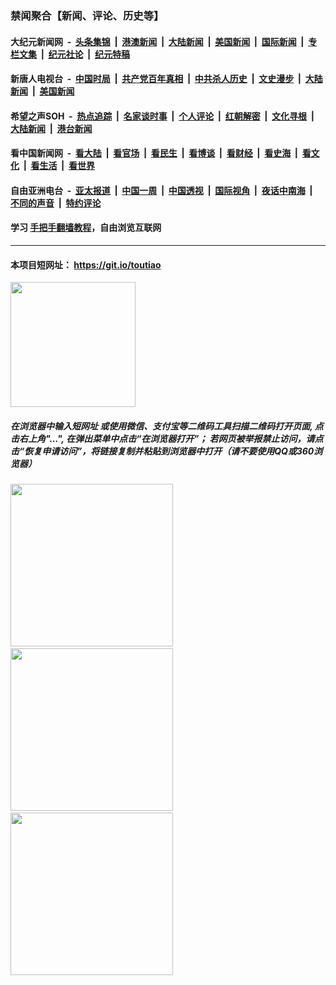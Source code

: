 ### 禁闻聚合【新闻、评论、历史等】

#### 大纪元新闻网 &nbsp;-&nbsp; [头条集锦](indexes/E头条集锦.md?t=02050222) &nbsp;|&nbsp; [港澳新闻](indexes/E港澳新闻.md?t=02050222)  &nbsp;|&nbsp; [大陆新闻](indexes/E大陆新闻.md?t=02050222) &nbsp;|&nbsp; [美国新闻](indexes/E美国新闻.md?t=02050222) &nbsp;|&nbsp; [国际新闻](indexes/E国际新闻.md?t=02050222) &nbsp;|&nbsp; [专栏文集](indexes/E专栏文集.md?t=02050222) &nbsp;|&nbsp; [纪元社论](indexes/E纪元社论.md?t=02050222) &nbsp;|&nbsp; [纪元特稿](indexes/E纪元特稿.md?t=02050222) 

#### 新唐人电视台 &nbsp;-&nbsp; [中国时局](indexes/N中国时局.md?t=02050222) &nbsp;|&nbsp; [共产党百年真相](indexes/N共产党百年真相.md?t=02050222) &nbsp;|&nbsp; [中共杀人历史](indexes/N中共杀人历史.md?t=02050222) &nbsp;|&nbsp; [文史漫步](indexes/N文史漫步.md?t=02050222) &nbsp;|&nbsp; [大陆新闻](indexes/N大陆新闻.md?t=02050222) &nbsp;|&nbsp; [美国新闻](indexes/N美国新闻.md?t=02050222)

#### 希望之声SOH &nbsp;-&nbsp; [热点追踪](indexes/H热点追踪.md?t=02050222) &nbsp;|&nbsp; [名家谈时事](indexes/H名家谈时事.md?t=02050222) &nbsp;|&nbsp; [个人评论](indexes/H个人评论.md?t=02050222)  &nbsp;|&nbsp; [红朝解密](indexes/H红朝解密.md?t=02050222) &nbsp;|&nbsp; [文化寻根](indexes/H文化寻根.md?t=02050222) &nbsp;|&nbsp; [大陆新闻](indexes/H大陆新闻.md?t=02050222) &nbsp;|&nbsp; [港台新闻](indexes/H港台新闻.md?t=02050222)

#### 看中国新闻网 &nbsp;-&nbsp; [看大陆](indexes/S看大陆.md?t=02050222) &nbsp;|&nbsp; [看官场](indexes/S看官场.md?t=02050222) &nbsp;|&nbsp; [看民生](indexes/S看民生.md?t=02050222)  &nbsp;|&nbsp; [看博谈](indexes/S看博谈.md?t=02050222) &nbsp;|&nbsp; [看财经](indexes/S看财经.md?t=02050222) &nbsp;|&nbsp; [看史海](indexes/S看史海.md?t=02050222) &nbsp;|&nbsp; [看文化](indexes/S看文化.md?t=02050222) &nbsp;|&nbsp; [看生活](indexes/S看生活.md?t=02050222) &nbsp;|&nbsp; [看世界](indexes/S看世界.md?t=02050222)

#### 自由亚洲电台 &nbsp;-&nbsp; [亚太报道](indexes/R亚太报道.md?t=02050222) &nbsp;|&nbsp; [中国一周](indexes/R中国一周.md?t=02050222) &nbsp;|&nbsp; [中国透视](indexes/R中国透视.md?t=02050222)  &nbsp;|&nbsp; [国际视角](indexes/R国际视角.md?t=02050222) &nbsp;|&nbsp; [夜话中南海](indexes/R夜话中南海.md?t=02050222) &nbsp;|&nbsp; [不同的声音](indexes/R不同的声音.md?t=02050222) &nbsp;|&nbsp; [特约评论](indexes/R特约评论.md?t=02050222)

#### 学习 [手把手翻墙教程](https://github.com/gfw-breaker/guides/wiki)，自由浏览互联网

----

#### 本项目短网址： https://git.io/toutiao
<img src="https://raw.githubusercontent.com/gfw-breaker/banned-news/master/scripts/img/qr.png" width="200px"/>  

##### 在浏览器中输入短网址 或使用微信、支付宝等二维码工具扫描二维码打开页面, 点击右上角"...", 在弹出菜单中点击“在浏览器打开”； 若网页被举报禁止访问，请点击“恢复申请访问”，将链接复制并粘贴到浏览器中打开（请不要使用QQ或360浏览器）

<img src="https://raw.githubusercontent.com/gfw-breaker/banned-news/master/scripts/img/1.png" width="260px"/> &nbsp; <img src="https://raw.githubusercontent.com/gfw-breaker/banned-news/master/scripts/img/2.png" width="260px"/> &nbsp; <img src="https://raw.githubusercontent.com/gfw-breaker/banned-news/master/scripts/img/3.png" width="260px"/>
